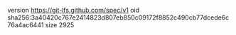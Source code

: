 version https://git-lfs.github.com/spec/v1
oid sha256:3a40420c767e2414823d807eb850c09172f8852c490cb77dcede6c76a4ac6441
size 2925
